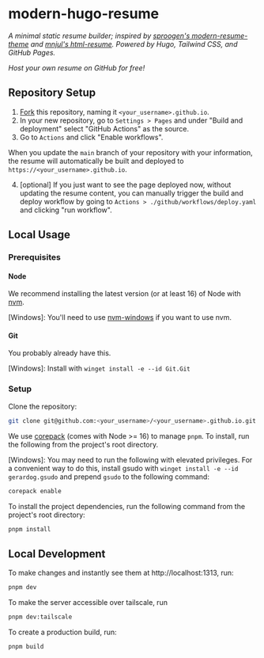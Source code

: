 # modern-hugo-resume

_A minimal static resume builder; inspired by [sproogen's modern-resume-theme](https://github.com/sproogen/modern-resume-theme) and [mnjul's html-resume](https://github.com/mnjul/html-resume). Powered by Hugo, Tailwind CSS, and GitHub Pages._

_Host your own resume on GitHub for free!_

## Repository Setup

1. [Fork](https://github.com/cjshearer/modern-hugo-resume/fork) this repository, naming it `<your_username>.github.io`.
2. In your new repository, go to `Settings > Pages` and under "Build and deployment" select "GitHub Actions" as the source.
3. Go to `Actions` and click "Enable workflows".

When you update the `main` branch of your repository with your information, the resume will automatically be built and deployed to `https://<your_username>.github.io`.

4. [optional] If you just want to see the page deployed now, without updating the resume content, you can manually trigger the build and deploy workflow by going to `Actions > ./github/workflows/deploy.yaml` and clicking "run workflow".

## Local Usage

### Prerequisites

#### Node

We recommend installing the latest version (or at least 16) of Node with [nvm](https://github.com/nvm-sh/nvm).

[Windows]: You'll need to use [nvm-windows](https://github.com/coreybutler/nvm-windows) if you want to use nvm.

#### Git

You probably already have this.

[Windows]: Install with `winget install -e --id Git.Git`

### Setup

Clone the repository:

```sh
git clone git@github.com:<your_username>/<your_username>.github.io.git
```

We use [corepack](https://nodejs.org/api/corepack.html) (comes with Node >= 16)
to manage `pnpm`. To install, run the following from the project's root
directory.

[Windows]: You may need to run the following with elevated privileges. For a convenient way to do this, install gsudo with `winget install -e --id gerardog.gsudo` and prepend `gsudo` to the following command:

```sh
corepack enable
```

To install the project dependencies, run the following command from the project's root directory:

```sh
pnpm install
```

## Local Development

To make changes and instantly see them at http://localhost:1313, run:

```sh
pnpm dev
```

To make the server accessible over tailscale, run

```sh
pnpm dev:tailscale
```

To create a production build, run:

```sh
pnpm build
```
